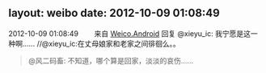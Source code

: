 layout: weibo
date: 2012-10-09 01:08:49
---
<meta name="referrer" content="no-referrer" />

2012-10-09 01:08:49  &nbsp;&nbsp;&nbsp;&nbsp;&nbsp;&nbsp; 来自 <a href="http://app.weibo.com/t/feed/l4RWD" rel="nofollow">Weico.Android</a>
回复 @xieyu_ic: 我宁愿是这一种啊…… //@xieyu_ic:在丈母娘家和老家之间徘徊么。。
>  @风二码畜: 不知道，哪个算是回家，淡淡的哀伤…… ​​​
